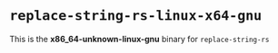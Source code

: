 # `replace-string-rs-linux-x64-gnu`

This is the **x86_64-unknown-linux-gnu** binary for `replace-string-rs`
